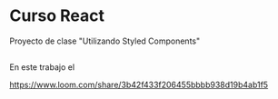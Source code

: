 # Curso React
Proyecto de clase "Utilizando Styled Components"
##
En este trabajo el 

https://www.loom.com/share/3b42f433f206455bbbb938d19b4ab1f5

